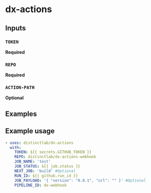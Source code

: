 # dx-actions
 
## **Inputs**

### **`TOKEN`**
**Required**

### **`REPO`**
**Required**

### **`ACTION-PATH`**
**Optional**

## **Examples**

## Example usage

```yaml
- uses: distinctlab/dx-actions
  with:
    TOKEN: ${{ secrets.GITHUB_TOKEN }}
    REPO: distinctlab/dx-actions-webhook
    JOB_NAME: 'test'
    JOB_STATUS: ${{ job.status }}
    NEXT_JOB: 'build' #Optional
    RUN_ID: ${{ github.run_id }}
    JOB_PAYLOAD: '{ "version": "0.0.1", "url": "" }' #Optional
    PIPELINE_ID: dx-webhook
```
